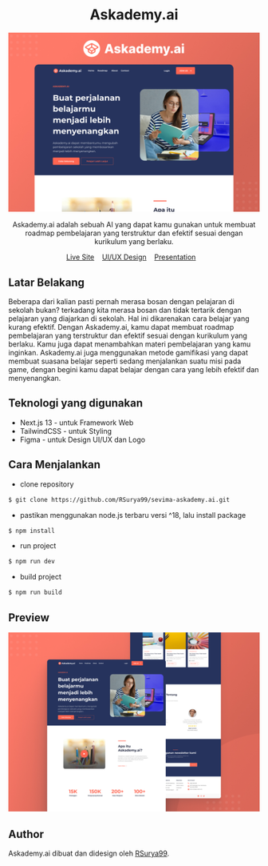 <h1 align="center">Askademy.ai</h1>

![Askademy.ai Screenshot](public/preview-1.jpg)

<p align="center">Askademy.ai adalah sebuah AI yang dapat kamu gunakan untuk membuat roadmap pembelajaran yang terstruktur dan efektif sesuai dengan kurikulum yang berlaku.</p>

<p align="center">
	<a href="https://sevima-askademy-ai.vercel.app/" target="_blank">Live Site</a>&nbsp;&nbsp;&nbsp;
	<a href="https://www.figma.com/file/jI6yqhlxLU0cax8UsTb2NM/Askademy.ai?type=design&node-id=0%3A1&mode=design&t=6JtGDOuMHYqjZepN-1" target="_blank">UI/UX Design</a>&nbsp;&nbsp;&nbsp;
	<a href="https://docs.google.com/presentation/d/1nUzTgj_hFP2zxXI-1qEhyr6ERbYmRXhOvLNEwxyUztg/edit?usp=sharing" target="_blank">Presentation</a>&nbsp;&nbsp;&nbsp;
</p>

## Latar Belakang
Beberapa dari kalian pasti pernah merasa bosan dengan pelajaran di sekolah bukan? terkadang kita merasa bosan dan tidak tertarik dengan pelajaran yang diajarkan di sekolah. Hal ini dikarenakan cara belajar yang kurang efektif. Dengan Askademy.ai, kamu dapat membuat roadmap pembelajaran yang terstruktur dan efektif sesuai dengan kurikulum yang berlaku. Kamu juga dapat menambahkan materi pembelajaran yang kamu inginkan. Askademy.ai juga menggunakan metode gamifikasi yang dapat membuat suasana belajar seperti sedang menjalankan suatu misi pada game, dengan begini kamu dapat belajar dengan cara yang lebih efektif dan menyenangkan.

## Teknologi yang digunakan
- Next.js 13 - untuk Framework Web
- TailwindCSS - untuk Styling
- Figma - untuk Design UI/UX dan Logo

## Cara Menjalankan

- clone repository
```bash
$ git clone https://github.com/RSurya99/sevima-askademy.ai.git
```
- pastikan menggunakan node.js terbaru versi ^18, lalu install package
```bash
$ npm install
```
- run project
```bash
$ npm run dev
```
- build project
```bash
$ npm run build
```

## Preview

![Askademy.ai Screenshot](public/preview-2.jpg)

## Author

Askademy.ai dibuat dan didesign oleh <a href="https://rsurya.works">RSurya99</a>.